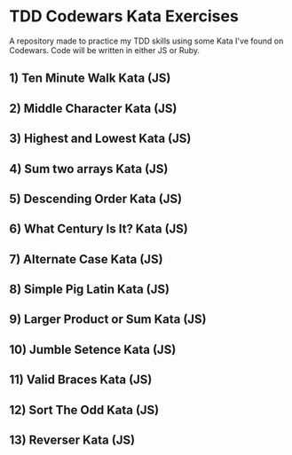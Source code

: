 # TDD Codewars Kata Exercises

A repository made to practice my TDD skills using some Kata I've found on Codewars. Code will be written in either JS or Ruby.

## 1) Ten Minute Walk Kata (JS)

## 2) Middle Character Kata (JS)

## 3) Highest and Lowest Kata (JS)

## 4) Sum two arrays Kata (JS)

## 5) Descending Order Kata (JS)

## 6) What Century Is It? Kata (JS)

## 7) Alternate Case Kata (JS)

## 8) Simple Pig Latin Kata (JS)

## 9) Larger Product or Sum Kata (JS)

## 10) Jumble Setence Kata (JS)

## 11) Valid Braces Kata (JS)

## 12) Sort The Odd Kata (JS)

## 13) Reverser Kata (JS)

